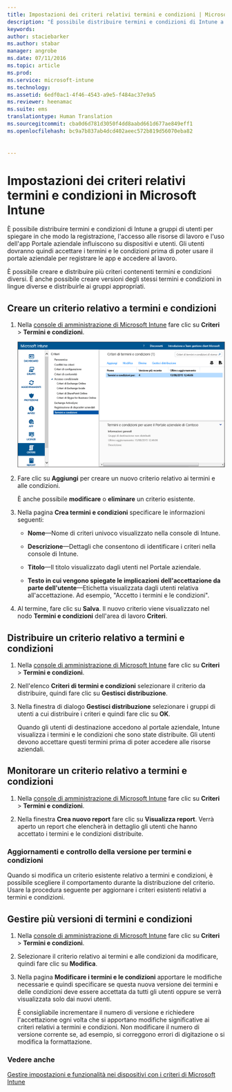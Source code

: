 ```yaml
---
title: Impostazioni dei criteri relativi termini e condizioni | Microsoft Intune
description: "È possibile distribuire termini e condizioni di Intune a gruppi di utenti per spiegare in che modo la registrazione, l&quot;accesso alle risorse di lavoro e l&quot;uso dell&quot;app Portale aziendale influiscono su dispositivi e utenti."
keywords: 
author: staciebarker
ms.author: stabar
manager: angrobe
ms.date: 07/11/2016
ms.topic: article
ms.prod: 
ms.service: microsoft-intune
ms.technology: 
ms.assetid: 6edf0ac1-4f46-4543-a9e5-f484ac37e9a5
ms.reviewer: heenamac
ms.suite: ems
translationtype: Human Translation
ms.sourcegitcommit: cba0d6d781d3050f4dd8aabd661d677ae849eff1
ms.openlocfilehash: bc9a7b837ab4dcd402aeec572b819d56070eba82


---
```


# <a name="terms-and-condition-policy-settings-in-microsoft-intune"></a>Impostazioni dei criteri relativi termini e condizioni in Microsoft Intune
È possibile distribuire termini e condizioni di Intune a gruppi di utenti per spiegare in che modo la registrazione, l'accesso alle risorse di lavoro e l'uso dell'app Portale aziendale influiscono su dispositivi e utenti. Gli utenti dovranno quindi accettare i termini e le condizioni prima di poter usare il portale aziendale per registrare le app e accedere al lavoro.

È possibile creare e distribuire più criteri contenenti termini e condizioni diversi. È anche possibile creare versioni degli stessi termini e condizioni in lingue diverse e distribuirle ai gruppi appropriati.

## <a name="create-a-terms-and-conditions-policy"></a>Creare un criterio relativo a termini e condizioni

1.  Nella [console di amministrazione di Microsoft Intune](http://manage.microsoft.com) fare clic su **Criteri** &gt; **Termini e condizioni**.

    ![Schermata dei criteri relativi a termini e condizioni](./media/pol-sa-terms-conditions.png)

2.  Fare clic su **Aggiungi** per creare un nuovo criterio relativo ai termini e alle condizioni.

    È anche possibile **modificare** o **eliminare** un criterio esistente.

3.  Nella pagina **Crea termini e condizioni** specificare le informazioni seguenti:

    -   **Nome**&mdash;Nome di criteri univoco visualizzato nella console di Intune.

    -   **Descrizione**&mdash;Dettagli che consentono di identificare i criteri nella console di Intune.

    -   **Titolo**&mdash;Il titolo visualizzato dagli utenti nel Portale aziendale.

    -   **Testo in cui vengono spiegate le implicazioni dell'accettazione da parte dell'utente**&mdash;Etichetta visualizzata dagli utenti relativa all'accettazione. Ad esempio, "Accetto i termini e le condizioni".

4.  Al termine, fare clic su **Salva**. Il nuovo criterio viene visualizzato nel nodo **Termini e condizioni** dell'area di lavoro **Criteri**.

## <a name="deploy-a-terms-and-conditions-policy"></a>Distribuire un criterio relativo a termini e condizioni

1.  Nella [console di amministrazione di Microsoft Intune](http://manage.microsoft.com) fare clic su **Criteri** &gt; **Termini e condizioni**.

2.  Nell'elenco **Criteri di termini e condizioni** selezionare il criterio da distribuire, quindi fare clic su **Gestisci distribuzione**.

3.  Nella finestra di dialogo **Gestisci distribuzione** selezionare i gruppi di utenti a cui distribuire i criteri e quindi fare clic su **OK**.

    Quando gli utenti di destinazione accedono al portale aziendale, Intune visualizza i termini e le condizioni che sono state distribuite. Gli utenti devono accettare questi termini prima di poter accedere alle risorse aziendali.

## <a name="monitor-a-terms-and-conditions-policy"></a>Monitorare un criterio relativo a termini e condizioni

1.  Nella [console di amministrazione di Microsoft Intune](http://manage.microsoft.com) fare clic su **Criteri** &gt; **Termini e condizioni**.

2.  Nella finestra **Crea nuovo report** fare clic su **Visualizza report**. Verrà aperto un report che elencherà in dettaglio gli utenti che hanno accettato i termini e le condizioni distribuite.

### <a name="updates-and-version-control-for-terms-and-conditions"></a>Aggiornamenti e controllo della versione per termini e condizioni
Quando si modifica un criterio esistente relativo a termini e condizioni, è possibile scegliere il comportamento durante la distribuzione del criterio. Usare la procedura seguente per aggiornare i criteri esistenti relativi a termini e condizioni.

## <a name="work-with-multiple-versions-of-terms-and-conditions"></a>Gestire più versioni di termini e condizioni

1.  Nella [console di amministrazione di Microsoft Intune](http://manage.microsoft.com) fare clic su **Criteri** &gt; **Termini e condizioni**.

2.  Selezionare il criterio relativo ai termini e alle condizioni da modificare, quindi fare clic su **Modifica**.

3.  Nella pagina **Modificare i termini e le condizioni** apportare le modifiche necessarie e quindi specificare se questa nuova versione dei termini e delle condizioni deve essere accettata da tutti gli utenti oppure se verrà visualizzata solo dai nuovi utenti.

    È consigliabile incrementare il numero di versione e richiedere l'accettazione ogni volta che si apportano modifiche significative ai criteri relativi a termini e condizioni. Non modificare il numero di versione corrente se, ad esempio, si correggono errori di digitazione o si modifica la formattazione.

### <a name="see-also"></a>Vedere anche
[Gestire impostazioni e funzionalità nei dispositivi con i criteri di Microsoft Intune](manage-settings-and-features-on-your-devices-with-microsoft-intune-policies.md)



<!--HONumber=Nov16_HO2-->


